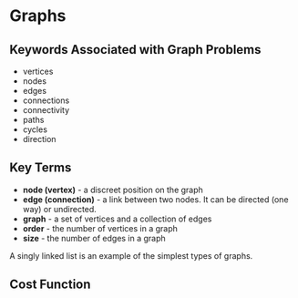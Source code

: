 # Graphs

## Keywords Associated with Graph Problems
* vertices
* nodes
* edges
* connections
* connectivity
* paths
* cycles
* direction

## Key Terms
* **node (vertex)** - a discreet position on the graph
* **edge (connection)** - a link between two nodes. It can be directed (one way) or undirected.
* **graph** - a set of vertices and a collection of edges
* **order** - the number of vertices in a graph
* **size** - the number of edges in a graph

A singly linked list is an example of the simplest types of graphs.

## Cost Function
